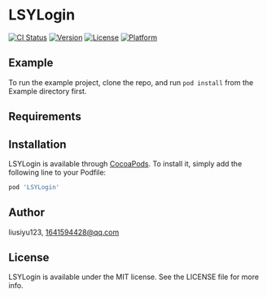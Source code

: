 # LSYLogin

[![CI Status](https://img.shields.io/travis/liusiyu123/LSYLogin.svg?style=flat)](https://travis-ci.org/liusiyu123/LSYLogin)
[![Version](https://img.shields.io/cocoapods/v/LSYLogin.svg?style=flat)](https://cocoapods.org/pods/LSYLogin)
[![License](https://img.shields.io/cocoapods/l/LSYLogin.svg?style=flat)](https://cocoapods.org/pods/LSYLogin)
[![Platform](https://img.shields.io/cocoapods/p/LSYLogin.svg?style=flat)](https://cocoapods.org/pods/LSYLogin)

## Example

To run the example project, clone the repo, and run `pod install` from the Example directory first.

## Requirements

## Installation

LSYLogin is available through [CocoaPods](https://cocoapods.org). To install
it, simply add the following line to your Podfile:

```ruby
pod 'LSYLogin'
```

## Author

liusiyu123, 1641594428@qq.com

## License

LSYLogin is available under the MIT license. See the LICENSE file for more info.
